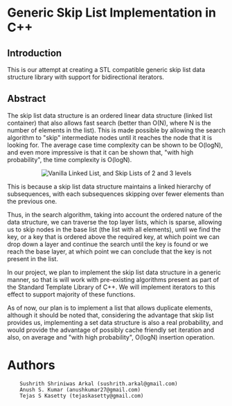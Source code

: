 # Generic Skip List Implementation in C++

## Introduction

This is our attempt at creating a STL compatible generic skip list data structure library with support for bidirectional iterators. 

## Abstract

The skip list data structure is an ordered linear data structure (linked list container) that also allows fast search (better than O(N), where N is the number of elements in the list). This is made possible by allowing the search algorithm to &quot;skip&quot; intermediate nodes until it reaches the node that it is looking for. The average case time complexity can be shown to be O(logN), and even more impressive is that it can be shown that, &quot;with high probability&quot;, the time complexity is O(logN).

<p align="center">
  <img src="/images/skiplist.gif?raw=true" title="Vanilla Linked List, and Skip Lists of 2 and 3 levels"/>
</p>

This is because a skip list data structure maintains a linked hierarchy of subsequences, with each subsequences skipping over fewer elements than the previous one.

Thus, in the search algorithm, taking into account the ordered nature of the data structure, we can traverse the top layer lists, which is sparse, allowing us to skip nodes in the base list (the list with all elements), until we find the key, or a key that is ordered above the required key, at which point we can drop down a layer and continue the search until the key is found or we reach the base layer, at which point we can conclude that the key is not present in the list.

In our project, we plan to implement the skip list data structure in a generic manner, so that is will work with pre-existing algorithms present as part of the Standard Template Library of C++. We will implement iterators to this effect to support majority of these functions.

As of now, our plan is to implement a list that allows duplicate elements, although it should be noted that, considering the advantage that skip list provides us, implementing a set data structure is also a real probability, and would provide the advantage of possibly cache friendly set iteration and also, on average and &quot;with high probability&quot;, O(logN) insertion operation.

# Authors
```
	Sushrith Shriniwas Arkal (sushrith.arkal@gmail.com)
	Anush S. Kumar (anushkumar27@gmail.com)
	Tejas S Kasetty (tejaskasetty@gmail.com)
```
